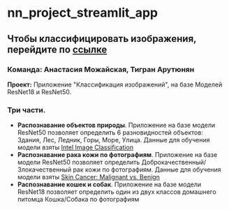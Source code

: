 # nn_project_streamlit_app

## Чтобы классифицировать изображения, перейдите по [ссылке](https://app-8sqnozvhqo7zg4kygb74tm.streamlit.app/)

### Команда: Анастасия Можайская, Тигран Арутюнян

**Проект:** Приложение "Классификация изображений", на базе Моделей ResNet18 и ResNet50.
### Три части.
* **Распознавание объектов природы**. Приложение на базе модели ResNet50 позволяет определить 6 разновидностей объектов: Здания, Лес, Ледник, Горы, Море, Улица. Данные для обучения модели взяты [Intel Image Classification](https://www.kaggle.com/datasets/puneet6060/intel-image-classification)
* **Распознавание рака кожи по фотографиям**. Приложение на базе модели ResNet50 позволяет определить Доброкачественный/Злокачественный рак кожи по фотографиям. Данные для обучения модели взяты [Skin Cancer: Malignant vs. Benign](https://www.kaggle.com/datasets/fanconic/skin-cancer-malignant-vs-benign?datasetId=174469&searchQuery=pyt)
* **Распознавание кошек и собак**. Приложение на базе модели ResNet18 позволяет определить один из двух классов домашнего питомца Кошка/Собака по фотографиям